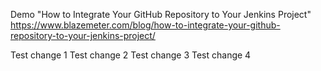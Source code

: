 Demo "How to Integrate Your GitHub Repository to Your Jenkins Project"
https://www.blazemeter.com/blog/how-to-integrate-your-github-repository-to-your-jenkins-project/

Test change 1
Test change 2
Test change 3
Test change 4
